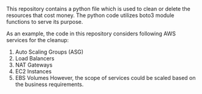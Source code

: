 This repository contains a python file which is used to clean or delete the resources that cost money.
The python code utilizes boto3 module functions to serve its purpose.

As an example, the code in this repository considers following AWS services for the cleanup:
1. Auto Scaling Groups (ASG)
2. Load Balancers
3. NAT Gateways
4. EC2 Instances
5. EBS Volumes
However, the scope of services could be scaled based on the business requirements.
